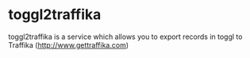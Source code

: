 # toggl2traffika

toggl2traffika is a service which allows you to export records in toggl to Traffika (http://www.gettraffika.com)
